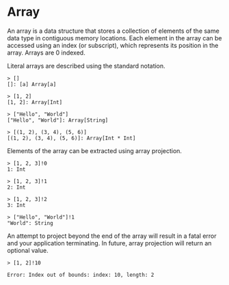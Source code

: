 # Array

An array is a data structure that stores a collection of elements of the same data type in contiguous memory locations. Each element in the array can be accessed using an index (or subscript), which represents its position in the array.  Arrays are 0 indexed.

Literal arrays are described using the standard notation.

```bendu-repl
> []
[]: [a] Array[a]

> [1, 2]
[1, 2]: Array[Int]

> ["Hello", "World"]
["Hello", "World"]: Array[String]

> [(1, 2), (3, 4), (5, 6)]
[(1, 2), (3, 4), (5, 6)]: Array[Int * Int]
```

Elements of the array can be extracted using array projection.

```bendu-repl
> [1, 2, 3]!0
1: Int

> [1, 2, 3]!1
2: Int

> [1, 2, 3]!2
3: Int

> ["Hello", "World"]!1
"World": String
```

An attempt to project beyond the end of the array will result in a fatal error and your application terminating.  In future, array projection will return an optional value.

```bendu-error
> [1, 2]!10

Error: Index out of bounds: index: 10, length: 2
```